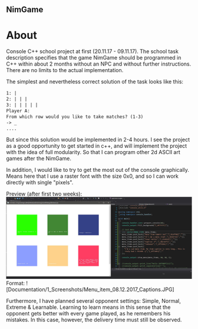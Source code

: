 ## NimGame
# About
Console C++ school project at first (20.11.17 - 09.11.17). 
The school task description specifies that the game NimGame should be programmed in C++ within about 2 months without an NPC and without further instructions. There are no limits to the actual implementation.

The simplest and nevertheless correct solution of the task looks like this:
```Simplest solution (console output)
1: | 
2: | | | 
3: | | | | |
Player A:
From which row would you like to take matches? (1-3)
-> _
....
```
But since this solution would be implemented in 2-4 hours. I see the project as a good opportunity to get started in c++, and will implement the project with the idea of full modularity.
So that I can program other 2d ASCII art games after the NimGame.

In addition, I would like to try to get the most out of the console graphically.
Means here that I use a raster font with the size 0x0, and so I can work directly with single "pixels".

Preview (after first two weeks):
![ConsoleUsePreview](https://raw.githubusercontent.com/Ruffo324/nimgame/master/Documentation/1_Screenshots/Menu_item_08.12.2017_Captions.JPG)
Format: ![Documentation/1_Screenshots/Menu_item_08.12.2017_Captions.JPG]


Furthermore, I have planned several opponent settings:
Simple, Normal, Extreme & Learnable.
Learning to learn means in this sense that the opponent gets better with every game played, as he remembers his mistakes. 
In this case, however, the delivery time must still be observed.

